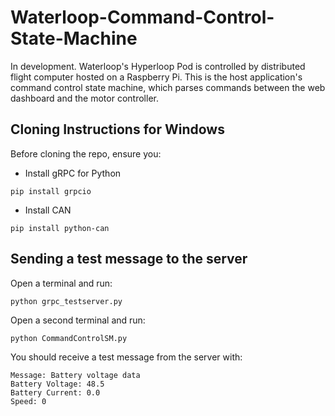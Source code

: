 # Waterloop-Command-Control-State-Machine
In development. Waterloop's Hyperloop Pod is controlled by distributed flight computer hosted on a Raspberry Pi. This is the host application's command control state machine, which parses commands between the web dashboard and the motor controller.

## Cloning Instructions for Windows
Before cloning the repo, ensure you:
- Install gRPC for Python
```
pip install grpcio
```
- Install CAN
```
pip install python-can
```
## Sending a test message to the server
Open a terminal and run:
```
python grpc_testserver.py
```
Open a second terminal and run:
```
python CommandControlSM.py
```
You should receive a test message from the server with:
```
Message: Battery voltage data
Battery Voltage: 48.5
Battery Current: 0.0
Speed: 0
```
